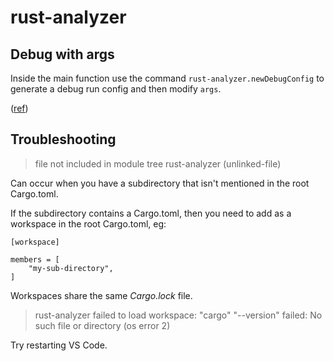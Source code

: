 # rust-analyzer

## Debug with args

Inside the main function use the command `rust-analyzer.newDebugConfig` to generate a debug run config and then modify `args`.

([ref](https://github.com/rust-lang/rust-analyzer/issues/10408))

## Troubleshooting

> file not included in module tree rust-analyzer (unlinked-file)

Can occur when you have a subdirectory that isn't mentioned in the root Cargo.toml.

If the subdirectory contains a Cargo.toml, then you need to add as a workspace in the root Cargo.toml, eg:

```
[workspace]

members = [
    "my-sub-directory",
]
```

Workspaces share the same _Cargo.lock_ file.

> rust-analyzer failed to load workspace: "cargo" "--version" failed: No such file or directory (os error 2)

Try restarting VS Code.
